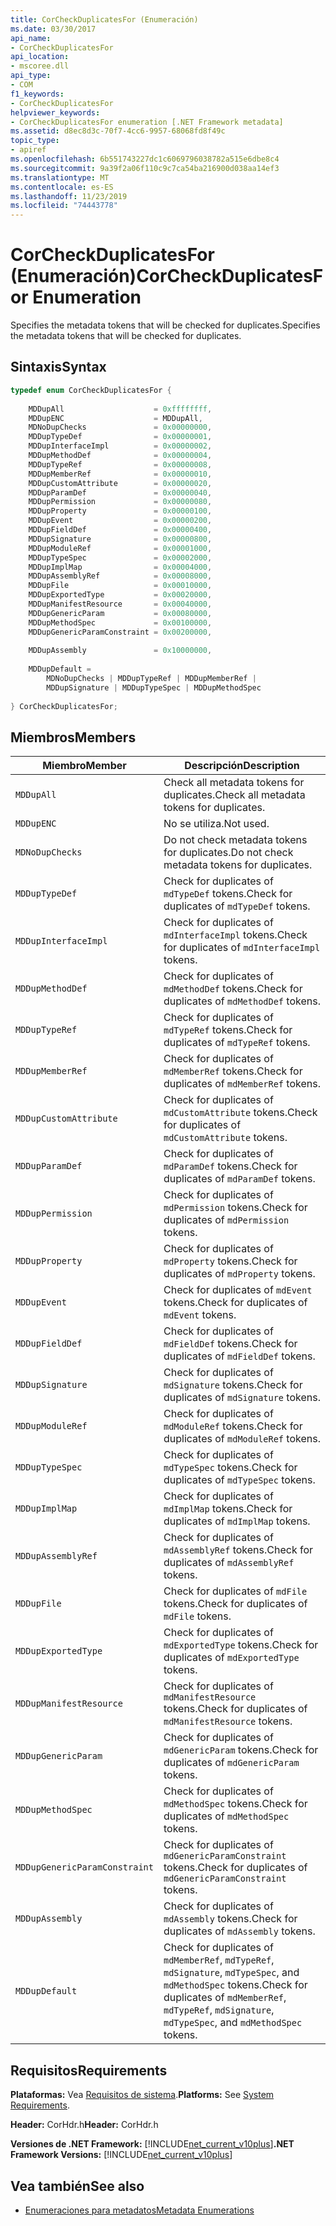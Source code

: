 ```yaml
---
title: CorCheckDuplicatesFor (Enumeración)
ms.date: 03/30/2017
api_name:
- CorCheckDuplicatesFor
api_location:
- mscoree.dll
api_type:
- COM
f1_keywords:
- CorCheckDuplicatesFor
helpviewer_keywords:
- CorCheckDuplicatesFor enumeration [.NET Framework metadata]
ms.assetid: d8ec8d3c-70f7-4cc6-9957-68068fd8f49c
topic_type:
- apiref
ms.openlocfilehash: 6b551743227dc1c6069796038782a515e6dbe8c4
ms.sourcegitcommit: 9a39f2a06f110c9c7ca54ba216900d038aa14ef3
ms.translationtype: MT
ms.contentlocale: es-ES
ms.lasthandoff: 11/23/2019
ms.locfileid: "74443778"
---
```

# <a name="corcheckduplicatesfor-enumeration"></a><span data-ttu-id="32efe-102">CorCheckDuplicatesFor (Enumeración)</span><span class="sxs-lookup"><span data-stu-id="32efe-102">CorCheckDuplicatesFor Enumeration</span></span>
<span data-ttu-id="32efe-103">Specifies the metadata tokens that will be checked for duplicates.</span><span class="sxs-lookup"><span data-stu-id="32efe-103">Specifies the metadata tokens that will be checked for duplicates.</span></span>  
  
## <a name="syntax"></a><span data-ttu-id="32efe-104">Sintaxis</span><span class="sxs-lookup"><span data-stu-id="32efe-104">Syntax</span></span>  
  
```cpp  
typedef enum CorCheckDuplicatesFor {  
  
    MDDupAll                    = 0xffffffff,  
    MDDupENC                    = MDDupAll,  
    MDNoDupChecks               = 0x00000000,  
    MDDupTypeDef                = 0x00000001,  
    MDDupInterfaceImpl          = 0x00000002,  
    MDDupMethodDef              = 0x00000004,  
    MDDupTypeRef                = 0x00000008,  
    MDDupMemberRef              = 0x00000010,  
    MDDupCustomAttribute        = 0x00000020,  
    MDDupParamDef               = 0x00000040,  
    MDDupPermission             = 0x00000080,  
    MDDupProperty               = 0x00000100,  
    MDDupEvent                  = 0x00000200,  
    MDDupFieldDef               = 0x00000400,  
    MDDupSignature              = 0x00000800,  
    MDDupModuleRef              = 0x00001000,  
    MDDupTypeSpec               = 0x00002000,  
    MDDupImplMap                = 0x00004000,  
    MDDupAssemblyRef            = 0x00008000,  
    MDDupFile                   = 0x00010000,  
    MDDupExportedType           = 0x00020000,  
    MDDupManifestResource       = 0x00040000,  
    MDDupGenericParam           = 0x00080000,  
    MDDupMethodSpec             = 0x00100000,  
    MDDupGenericParamConstraint = 0x00200000,  
  
    MDDupAssembly               = 0x10000000,  
  
    MDDupDefault =   
        MDNoDupChecks | MDDupTypeRef | MDDupMemberRef |   
        MDDupSignature | MDDupTypeSpec | MDDupMethodSpec  
  
} CorCheckDuplicatesFor;  
```  
  
## <a name="members"></a><span data-ttu-id="32efe-105">Miembros</span><span class="sxs-lookup"><span data-stu-id="32efe-105">Members</span></span>  
  
|<span data-ttu-id="32efe-106">Miembro</span><span class="sxs-lookup"><span data-stu-id="32efe-106">Member</span></span>|<span data-ttu-id="32efe-107">Descripción</span><span class="sxs-lookup"><span data-stu-id="32efe-107">Description</span></span>|  
|------------|-----------------|  
|`MDDupAll`|<span data-ttu-id="32efe-108">Check all metadata tokens for duplicates.</span><span class="sxs-lookup"><span data-stu-id="32efe-108">Check all metadata tokens for duplicates.</span></span>|  
|`MDDupENC`|<span data-ttu-id="32efe-109">No se utiliza.</span><span class="sxs-lookup"><span data-stu-id="32efe-109">Not used.</span></span>|  
|`MDNoDupChecks`|<span data-ttu-id="32efe-110">Do not check metadata tokens for duplicates.</span><span class="sxs-lookup"><span data-stu-id="32efe-110">Do not check metadata tokens for duplicates.</span></span>|  
|`MDDupTypeDef`|<span data-ttu-id="32efe-111">Check for duplicates of `mdTypeDef` tokens.</span><span class="sxs-lookup"><span data-stu-id="32efe-111">Check for duplicates of `mdTypeDef` tokens.</span></span>|  
|`MDDupInterfaceImpl`|<span data-ttu-id="32efe-112">Check for duplicates of `mdInterfaceImpl` tokens.</span><span class="sxs-lookup"><span data-stu-id="32efe-112">Check for duplicates of `mdInterfaceImpl` tokens.</span></span>|  
|`MDDupMethodDef`|<span data-ttu-id="32efe-113">Check for duplicates of `mdMethodDef` tokens.</span><span class="sxs-lookup"><span data-stu-id="32efe-113">Check for duplicates of `mdMethodDef` tokens.</span></span>|  
|`MDDupTypeRef`|<span data-ttu-id="32efe-114">Check for duplicates of `mdTypeRef` tokens.</span><span class="sxs-lookup"><span data-stu-id="32efe-114">Check for duplicates of `mdTypeRef` tokens.</span></span>|  
|`MDDupMemberRef`|<span data-ttu-id="32efe-115">Check for duplicates of `mdMemberRef` tokens.</span><span class="sxs-lookup"><span data-stu-id="32efe-115">Check for duplicates of `mdMemberRef` tokens.</span></span>|  
|`MDDupCustomAttribute`|<span data-ttu-id="32efe-116">Check for duplicates of `mdCustomAttribute` tokens.</span><span class="sxs-lookup"><span data-stu-id="32efe-116">Check for duplicates of `mdCustomAttribute` tokens.</span></span>|  
|`MDDupParamDef`|<span data-ttu-id="32efe-117">Check for duplicates of `mdParamDef` tokens.</span><span class="sxs-lookup"><span data-stu-id="32efe-117">Check for duplicates of `mdParamDef` tokens.</span></span>|  
|`MDDupPermission`|<span data-ttu-id="32efe-118">Check for duplicates of `mdPermission` tokens.</span><span class="sxs-lookup"><span data-stu-id="32efe-118">Check for duplicates of `mdPermission` tokens.</span></span>|  
|`MDDupProperty`|<span data-ttu-id="32efe-119">Check for duplicates of `mdProperty` tokens.</span><span class="sxs-lookup"><span data-stu-id="32efe-119">Check for duplicates of `mdProperty` tokens.</span></span>|  
|`MDDupEvent`|<span data-ttu-id="32efe-120">Check for duplicates of `mdEvent` tokens.</span><span class="sxs-lookup"><span data-stu-id="32efe-120">Check for duplicates of `mdEvent` tokens.</span></span>|  
|`MDDupFieldDef`|<span data-ttu-id="32efe-121">Check for duplicates of `mdFieldDef` tokens.</span><span class="sxs-lookup"><span data-stu-id="32efe-121">Check for duplicates of `mdFieldDef` tokens.</span></span>|  
|`MDDupSignature`|<span data-ttu-id="32efe-122">Check for duplicates of `mdSignature` tokens.</span><span class="sxs-lookup"><span data-stu-id="32efe-122">Check for duplicates of `mdSignature` tokens.</span></span>|  
|`MDDupModuleRef`|<span data-ttu-id="32efe-123">Check for duplicates of `mdModuleRef` tokens.</span><span class="sxs-lookup"><span data-stu-id="32efe-123">Check for duplicates of `mdModuleRef` tokens.</span></span>|  
|`MDDupTypeSpec`|<span data-ttu-id="32efe-124">Check for duplicates of `mdTypeSpec` tokens.</span><span class="sxs-lookup"><span data-stu-id="32efe-124">Check for duplicates of `mdTypeSpec` tokens.</span></span>|  
|`MDDupImplMap`|<span data-ttu-id="32efe-125">Check for duplicates of `mdImplMap` tokens.</span><span class="sxs-lookup"><span data-stu-id="32efe-125">Check for duplicates of `mdImplMap` tokens.</span></span>|  
|`MDDupAssemblyRef`|<span data-ttu-id="32efe-126">Check for duplicates of `mdAssemblyRef` tokens.</span><span class="sxs-lookup"><span data-stu-id="32efe-126">Check for duplicates of `mdAssemblyRef` tokens.</span></span>|  
|`MDDupFile`|<span data-ttu-id="32efe-127">Check for duplicates of `mdFile` tokens.</span><span class="sxs-lookup"><span data-stu-id="32efe-127">Check for duplicates of `mdFile` tokens.</span></span>|  
|`MDDupExportedType`|<span data-ttu-id="32efe-128">Check for duplicates of `mdExportedType` tokens.</span><span class="sxs-lookup"><span data-stu-id="32efe-128">Check for duplicates of `mdExportedType` tokens.</span></span>|  
|`MDDupManifestResource`|<span data-ttu-id="32efe-129">Check for duplicates of `mdManifestResource` tokens.</span><span class="sxs-lookup"><span data-stu-id="32efe-129">Check for duplicates of `mdManifestResource` tokens.</span></span>|  
|`MDDupGenericParam`|<span data-ttu-id="32efe-130">Check for duplicates of `mdGenericParam` tokens.</span><span class="sxs-lookup"><span data-stu-id="32efe-130">Check for duplicates of `mdGenericParam` tokens.</span></span>|  
|`MDDupMethodSpec`|<span data-ttu-id="32efe-131">Check for duplicates of `mdMethodSpec` tokens.</span><span class="sxs-lookup"><span data-stu-id="32efe-131">Check for duplicates of `mdMethodSpec` tokens.</span></span>|  
|`MDDupGenericParamConstraint`|<span data-ttu-id="32efe-132">Check for duplicates of `mdGenericParamConstraint` tokens.</span><span class="sxs-lookup"><span data-stu-id="32efe-132">Check for duplicates of `mdGenericParamConstraint` tokens.</span></span>|  
|`MDDupAssembly`|<span data-ttu-id="32efe-133">Check for duplicates of `mdAssembly` tokens.</span><span class="sxs-lookup"><span data-stu-id="32efe-133">Check for duplicates of `mdAssembly` tokens.</span></span>|  
|`MDDupDefault`|<span data-ttu-id="32efe-134">Check for duplicates of `mdMemberRef`, `mdTypeRef`, `mdSignature`, `mdTypeSpec`, and `mdMethodSpec` tokens.</span><span class="sxs-lookup"><span data-stu-id="32efe-134">Check for duplicates of `mdMemberRef`, `mdTypeRef`, `mdSignature`, `mdTypeSpec`, and `mdMethodSpec` tokens.</span></span>|  
  
## <a name="requirements"></a><span data-ttu-id="32efe-135">Requisitos</span><span class="sxs-lookup"><span data-stu-id="32efe-135">Requirements</span></span>  
 <span data-ttu-id="32efe-136">**Plataformas:** Vea [Requisitos de sistema](../../../../docs/framework/get-started/system-requirements.md).</span><span class="sxs-lookup"><span data-stu-id="32efe-136">**Platforms:** See [System Requirements](../../../../docs/framework/get-started/system-requirements.md).</span></span>  
  
 <span data-ttu-id="32efe-137">**Header:** CorHdr.h</span><span class="sxs-lookup"><span data-stu-id="32efe-137">**Header:** CorHdr.h</span></span>  
  
 <span data-ttu-id="32efe-138">**Versiones de .NET Framework:** [!INCLUDE[net_current_v10plus](../../../../includes/net-current-v10plus-md.md)]</span><span class="sxs-lookup"><span data-stu-id="32efe-138">**.NET Framework Versions:** [!INCLUDE[net_current_v10plus](../../../../includes/net-current-v10plus-md.md)]</span></span>  
  
## <a name="see-also"></a><span data-ttu-id="32efe-139">Vea también</span><span class="sxs-lookup"><span data-stu-id="32efe-139">See also</span></span>

- [<span data-ttu-id="32efe-140">Enumeraciones para metadatos</span><span class="sxs-lookup"><span data-stu-id="32efe-140">Metadata Enumerations</span></span>](../../../../docs/framework/unmanaged-api/metadata/metadata-enumerations.md)
